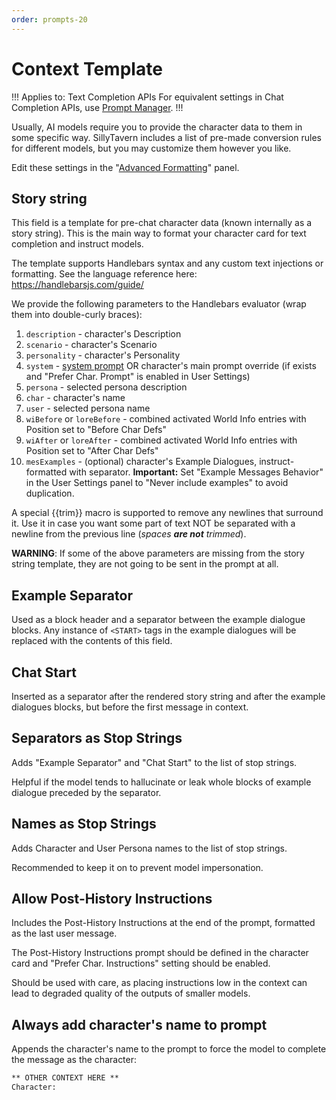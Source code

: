 ```yaml
---
order: prompts-20
---
```


# Context Template

!!! Applies to: Text Completion APIs
For equivalent settings in Chat Completion APIs, use [Prompt Manager](prompt-manager.md).
!!!

Usually, AI models require you to provide the character data to them in some specific way. SillyTavern includes a list of pre-made conversion rules for different models, but you may customize them however you like.

Edit these settings in the "[Advanced Formatting](advancedformatting.md)" panel.

## Story string

This field is a template for pre-chat character data (known internally as a story string).
This is the main way to format your character card for text completion and instruct models.

The template supports Handlebars syntax and any custom text injections or formatting. See the language reference here: <https://handlebarsjs.com/guide/>

We provide the following parameters to the Handlebars evaluator (wrap them into double-curly braces):

1. `description` - character's Description
2. `scenario` - character's Scenario
3. `personality` - character's Personality
4. `system` - [system prompt](advancedformatting.md#system-prompt) OR character's main prompt override (if exists and "Prefer Char. Prompt" is enabled in User Settings)
5. `persona` - selected persona description
6. `char` - character's name
7. `user` - selected persona name
8. `wiBefore` or `loreBefore` - combined activated World Info entries with Position set to "Before Char Defs"
9. `wiAfter` or `loreAfter` - combined activated World Info entries with Position set to "After Char Defs"
10. `mesExamples` - (optional) character's Example Dialogues, instruct-formatted with separator. **Important:** Set "Example Messages Behavior" in the User Settings panel to "Never include examples" to avoid duplication.

A special \{\{trim\}\} macro is supported to remove any newlines that surround it. Use it in case you want some part of text NOT be separated with a newline from the previous line (_spaces **are not** trimmed_).

**WARNING**: If some of the above parameters are missing from the story string template, they are not going to be sent in the prompt at all.

## Example Separator

Used as a block header and a separator between the example dialogue blocks. Any instance of `<START>` tags in the example dialogues will be replaced with the contents of this field.

## Chat Start

Inserted as a separator after the rendered story string and after the example dialogues blocks, but before the first message in context.

## Separators as Stop Strings

Adds "Example Separator" and "Chat Start" to the list of stop strings.

Helpful if the model tends to hallucinate or leak whole blocks of example dialogue preceded by the separator.

## Names as Stop Strings

Adds Character and User Persona names to the list of stop strings.

Recommended to keep it on to prevent model impersonation.

## Allow Post-History Instructions

Includes the Post-History Instructions at the end of the prompt, formatted as the last user message.

The Post-History Instructions prompt should be defined in the character card and "Prefer Char. Instructions" setting should be enabled.

Should be used with care, as placing instructions low in the context can lead to degraded quality of the outputs of smaller models.

## Always add character's name to prompt

Appends the character's name to the prompt to force the model to complete the message as the character:

```txt
** OTHER CONTEXT HERE **
Character:
```
